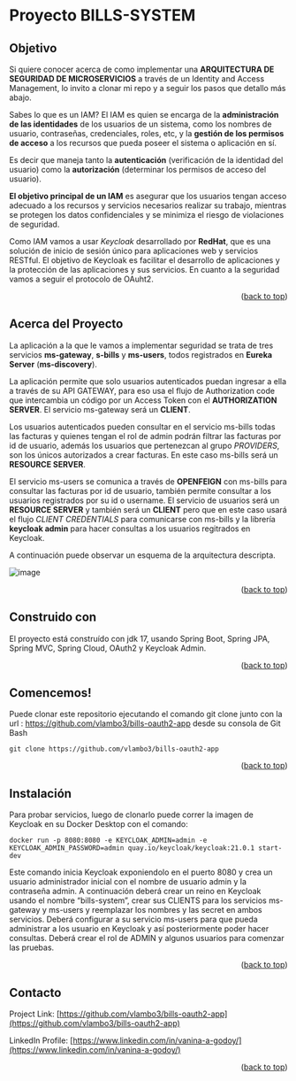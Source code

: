 <a name="readme-top"></a>
# Proyecto BILLS-SYSTEM


## Objetivo
Si quiere conocer acerca de como implementar una **ARQUITECTURA DE SEGURIDAD DE MICROSERVICIOS** a través de un Identity and Access Management, lo invito a clonar mi repo y a seguir los pasos que detallo más abajo.

Sabes lo que es un IAM? El IAM es quien se encarga de la **administración de las identidades** de los usuarios de un sistema, como los nombres de usuario, contraseñas, credenciales, roles, etc, y la **gestión de los permisos de acceso** a los recursos que pueda poseer el sistema o aplicación en sí. 

Es decir que maneja tanto la **autenticación** (verificación de la identidad del usuario) como la **autorización** (determinar los permisos de acceso del usuario).

**El objetivo principal de un IAM** es asegurar que los usuarios tengan acceso adecuado a los recursos y servicios necesarios realizar su trabajo, mientras se protegen los datos confidenciales y se minimiza el riesgo de violaciones de seguridad.

Como IAM vamos a usar *Keycloak* desarrollado por **RedHat**, que es una solución de inicio de sesión único para aplicaciones web y servicios RESTful. El objetivo de Keycloak es facilitar el desarrollo de aplicaciones y la protección de las aplicaciones y sus servicios. 
En cuanto a la seguridad vamos a seguir el protocolo de OAuht2.	

<p align="right">(<a href="#readme-top">back to top</a>)</p>

<!-- ABOUT THE PROJECT -->
## Acerca del Proyecto
La aplicación a la que le vamos a implementar seguridad se trata de tres servicios **ms-gateway**, **s-bills** y **ms-users**, todos registrados en **Eureka Server** (**ms-discovery**). 

La aplicación permite que solo usuarios autenticados puedan ingresar a ella a través de su API GATEWAY, para eso usa el flujo de Authorization code que intercambia un código por un Access Token con el **AUTHORIZATION SERVER**. 
El servicio ms-gateway será un **CLIENT**.

Los usuarios autenticados pueden consultar en el servicio ms-bills todas las facturas y quienes tengan el rol de admin podrán filtrar las facturas por id de usuario, además los usuarios que pertenezcan al grupo *PROVIDERS*, son los únicos autorizados a crear facturas. En este caso ms-bills será un **RESOURCE SERVER**.

El servicio ms-users se comunica a través de **OPENFEIGN** con ms-bills para consultar las facturas por id de usuario, también permite consultar a los usuarios registrados por su id o username. El servicio de usuarios será un **RESOURCE SERVER** y también será un **CLIENT** pero que en este caso usará el flujo *CLIENT CREDENTIALS* para comunicarse con ms-bills y la librería **keycloak admin** para hacer consultas a los usuarios regitrados en Keycloak.

A continuación puede observar un esquema de la arquitectura descripta.

![image](https://github.com/vlambo3/bills-oauth2-app/assets/86501009/ffb39cb6-5337-40ad-a0e6-1db8e5cfb945)


<p align="right">(<a href="#readme-top">back to top</a>)</p>

## Construido con

El proyecto está construído con jdk 17, usando Spring Boot, Spring JPA, Spring MVC, Spring Cloud, OAuth2 y Keycloak Admin.

<p align="right">(<a href="#readme-top">back to top</a>)</p>

<!-- GETTING STARTED -->
## Comencemos!
Puede clonar este repositorio ejecutando el comando git clone junto con la url : https://github.com/vlambo3/bills-oauth2-app desde su consola de Git Bash
  ```
  git clone https://github.com/vlambo3/bills-oauth2-app
  ```
<p align="right">(<a href="#readme-top">back to top</a>)</p>

## Instalación
Para probar servicios, luego de clonarlo puede correr la imagen de Keycloak en su Docker Desktop con el comando:
  ```
  docker run -p 8080:8080 -e KEYCLOAK_ADMIN=admin -e KEYCLOAK_ADMIN_PASSWORD=admin quay.io/keycloak/keycloak:21.0.1 start-dev
  ```
Este comando inicia Keycloak exponiendolo en el puerto 8080 y crea un usuario administrador inicial con el nombre de usuario admin y la contraseña admin.
A continuación deberá crear un reino en Keycloak usando el nombre “bills-system”, crear sus CLIENTS para los servicios ms-gateway y ms-users y reemplazar los nombres y las secret en ambos servicios. Deberá configurar a su servicio ms-users para que pueda administrar a los usuario en Keycloak y así posteriormente poder hacer consultas. Deberá crear el rol de ADMIN y algunos usuarios para comenzar las pruebas.

<p align="right">(<a href="#readme-top">back to top</a>)</p>

## Contacto

Project Link: [https://github.com/vlambo3/bills-oauth2-app](https://github.com/vlambo3/bills-oauth2-app)

LinkedIn Profile: [https://www.linkedin.com/in/vanina-a-godoy/](https://www.linkedin.com/in/vanina-a-godoy/)

<p align="right">(<a href="#readme-top">back to top</a>)</p>
